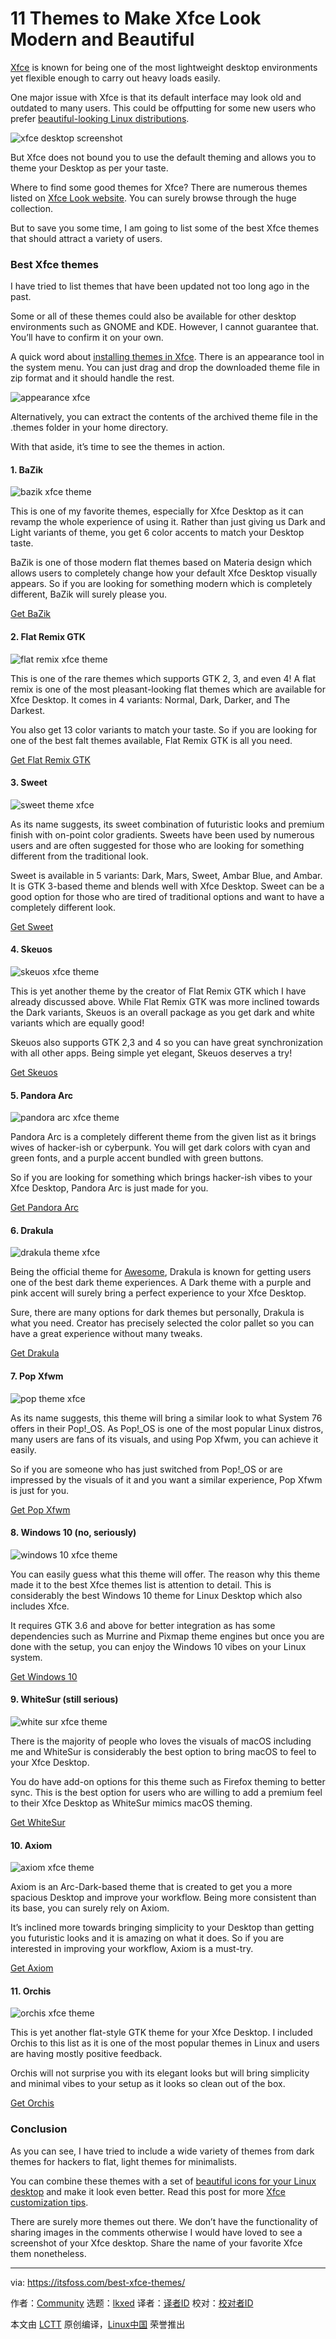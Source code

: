 [#]: subject: "11 Themes to Make Xfce Look Modern and Beautiful"
[#]: via: "https://itsfoss.com/best-xfce-themes/"
[#]: author: "Community https://itsfoss.com/author/itsfoss/"
[#]: collector: "lkxed"
[#]: translator: " "
[#]: reviewer: " "
[#]: publisher: " "
[#]: url: " "

11 Themes to Make Xfce Look Modern and Beautiful
======

[Xfce][1] is known for being one of the most lightweight desktop environments yet flexible enough to carry out heavy loads easily.

One major issue with Xfce is that its default interface may look old and outdated to many users. This could be offputting for some new users who prefer [beautiful-looking Linux distributions][2].

![xfce desktop screenshot][3]

But Xfce does not bound you to use the default theming and allows you to theme your Desktop as per your taste.

Where to find some good themes for Xfce? There are numerous themes listed on [Xfce Look website][4]. You can surely browse through the huge collection.

But to save you some time, I am going to list some of the best Xfce themes that should attract a variety of users.

### Best Xfce themes

I have tried to list themes that have been updated not too long ago in the past.

Some or all of these themes could also be available for other desktop environments such as GNOME and KDE. However, I cannot guarantee that. You’ll have to confirm it on your own.

A quick word about [installing themes in Xfce][5]. There is an appearance tool in the system menu. You can just drag and drop the downloaded theme file in zip format and it should handle the rest.

![appearance xfce][6]

Alternatively, you can extract the contents of the archived theme file in the .themes folder in your home directory.

With that aside, it’s time to see the themes in action.

#### 1. BaZik

![bazik xfce theme][7]

This is one of my favorite themes, especially for Xfce Desktop as it can revamp the whole experience of using it. Rather than just giving us Dark and Light variants of theme, you get 6 color accents to match your Desktop taste.

BaZik is one of those modern flat themes based on Materia design which allows users to completely change how your default Xfce Desktop visually appears. So if you are looking for something modern which is completely different, BaZik will surely please you.

[Get BaZik][8]

#### 2. Flat Remix GTK

![flat remix xfce theme][9]

This is one of the rare themes which supports GTK 2, 3, and even 4! A flat remix is one of the most pleasant-looking flat themes which are available for Xfce Desktop. It comes in 4 variants: Normal, Dark, Darker, and The Darkest.

You also get 13 color variants to match your taste. So if you are looking for one of the best falt themes available, Flat Remix GTK is all you need.

[Get Flat Remix GTK][10]

#### 3. Sweet

![sweet theme xfce][11]

As its name suggests, its sweet combination of futuristic looks and premium finish with on-point color gradients. Sweets have been used by numerous users and are often suggested for those who are looking for something different from the traditional look.

Sweet is available in 5 variants: Dark, Mars, Sweet, Ambar Blue, and Ambar. It is GTK 3-based theme and blends well with Xfce Desktop. Sweet can be a good option for those who are tired of traditional options and want to have a completely different look.

[Get Sweet][12]

#### 4. Skeuos

![skeuos xfce theme][13]

This is yet another theme by the creator of Flat Remix GTK which I have already discussed above. While Flat Remix GTK was more inclined towards the Dark variants, Skeuos is an overall package as you get dark and white variants which are equally good!

Skeuos also supports GTK 2,3 and 4 so you can have great synchronization with all other apps. Being simple yet elegant, Skeuos deserves a try!

[Get Skeuos][14]

#### 5. Pandora Arc

![pandora arc xfce theme][15]

Pandora Arc is a completely different theme from the given list as it brings wives of hacker-ish or cyberpunk. You will get dark colors with cyan and green fonts, and a purple accent bundled with green buttons.

So if you are looking for something which brings hacker-ish vibes to your Xfce Desktop, Pandora Arc is just made for you.

[Get Pandora Arc][16]

#### 6. Drakula

![drakula theme xfce][17]

Being the official theme for [Awesome][18], Drakula is known for getting users one of the best dark theme experiences. A Dark theme with a purple and pink accent will surely bring a perfect experience to your Xfce Desktop.

Sure, there are many options for dark themes but personally, Drakula is what you need. Creator has precisely selected the color pallet so you can have a great experience without many tweaks.

[Get Drakula][19]

#### 7. Pop Xfwm

![pop theme xfce][20]

As its name suggests, this theme will bring a similar look to what System 76 offers in their Pop!_OS. As Pop!_OS is one of the most popular Linux distros, many users are fans of its visuals, and using Pop Xfwm, you can achieve it easily.

So if you are someone who has just switched from Pop!_OS or are impressed by the visuals of it and you want a similar experience, Pop Xfwm is just for you.

[Get Pop Xfwm][21]

#### 8. Windows 10 (no, seriously)

![windows 10 xfce theme][22]

You can easily guess what this theme will offer. The reason why this theme made it to the best Xfce themes list is attention to detail. This is considerably the best Windows 10 theme for Linux Desktop which also includes Xfce.

It requires GTK 3.6 and above for better integration as has some dependencies such as Murrine and Pixmap theme engines but once you are done with the setup, you can enjoy the Windows 10 vibes on your Linux system.

[Get Windows 10][23]

#### 9. WhiteSur (still serious)

![white sur xfce theme][24]

There is the majority of people who loves the visuals of macOS including me and WhiteSur is considerably the best option to bring macOS to feel to your Xfce Desktop.

You do have add-on options for this theme such as Firefox theming to better sync. This is the best option for users who are willing to add a premium feel to their Xfce Desktop as WhiteSur mimics macOS theming.

[Get WhiteSur][25]

#### 10. Axiom

![axiom xfce theme][26]

Axiom is an Arc-Dark-based theme that is created to get you a more spacious Desktop and improve your workflow. Being more consistent than its base, you can surely rely on Axiom.

It’s inclined more towards bringing simplicity to your Desktop than getting you futuristic looks and it is amazing on what it does. So if you are interested in improving your workflow, Axiom is a must-try.

[Get Axiom][27]

#### 11. Orchis

![orchis xfce theme][28]

This is yet another flat-style GTK theme for your Xfce Desktop. I included Orchis to this list as it is one of the most popular themes in Linux and users are having mostly positive feedback.

Orchis will not surprise you with its elegant looks but will bring simplicity and minimal vibes to your setup as it looks so clean out of the box.

[Get Orchis][29]

### Conclusion

As you can see, I have tried to include a wide variety of themes from dark themes for hackers to flat, light themes for minimalists.

You can combine these themes with a set of [beautiful icons for your Linux desktop][30] and make it look even better. Read this post for more [Xfce customization tips][31].

There are surely more themes out there. We don’t have the functionality of sharing images in the comments otherwise I would have loved to see a screenshot of your Xfce desktop. Share the name of your favorite Xfce them nonetheless.

--------------------------------------------------------------------------------

via: https://itsfoss.com/best-xfce-themes/

作者：[Community][a]
选题：[lkxed][b]
译者：[译者ID](https://github.com/译者ID)
校对：[校对者ID](https://github.com/校对者ID)

本文由 [LCTT](https://github.com/LCTT/TranslateProject) 原创编译，[Linux中国](https://linux.cn/) 荣誉推出

[a]: https://itsfoss.com/author/itsfoss/
[b]: https://github.com/lkxed
[1]: https://www.xfce.org/
[2]: https://itsfoss.com/beautiful-linux-distributions/
[3]: https://itsfoss.com/wp-content/uploads/2022/05/xfce-desktop-screenshot-800x431.webp
[4]: https://www.xfce-look.org/browse/
[5]: https://itsfoss.com/install-themes-xfce-xubuntu/
[6]: https://itsfoss.com/wp-content/uploads/2021/10/appearance-xfce.png
[7]: https://itsfoss.com/wp-content/uploads/2022/05/BaZik-xfce-theme-800x450.jpg
[8]: https://www.xfce-look.org/p/1304241/
[9]: https://itsfoss.com/wp-content/uploads/2022/05/flat-remix-xfce-theme-800x413.webp
[10]: https://www.xfce-look.org/p/1214931/
[11]: https://itsfoss.com/wp-content/uploads/2022/05/sweet-theme-xfce-800x450.webp
[12]: https://www.xfce-look.org/p/1253385
[13]: https://itsfoss.com/wp-content/uploads/2022/05/Skeuos-xfce-theme-800x481.jpg
[14]: https://www.xfce-look.org/p/1441725
[15]: https://itsfoss.com/wp-content/uploads/2022/05/pandora-arc-xfce-theme-800x447.png
[16]: https://www.xfce-look.org/p/1352568/
[17]: https://itsfoss.com/wp-content/uploads/2022/05/drakula-theme-xfce-800x450.png
[18]: https://awesomewm.org/
[19]: https://www.xfce-look.org/p/1687249
[20]: https://itsfoss.com/wp-content/uploads/2022/05/pop-theme-xfce-800x500.png
[21]: https://www.xfce-look.org/p/1299758/
[22]: https://itsfoss.com/wp-content/uploads/2022/05/windows-10-xfce-theme-800x449.jpg
[23]: https://github.com/B00merang-Project/Windows-10#windows-10-theme-for-linux
[24]: https://itsfoss.com/wp-content/uploads/2022/05/white-sur-xfce-theme-800x450.webp
[25]: https://www.xfce-look.org/p/1403328/
[26]: https://itsfoss.com/wp-content/uploads/2022/05/axiom-xfce-theme-800x500.jpg
[27]: https://www.xfce-look.org/p/1154707
[28]: https://itsfoss.com/wp-content/uploads/2022/05/orchis-xfce-theme-800x450.webp
[29]: https://www.xfce-look.org/p/1357889/
[30]: https://itsfoss.com/best-icon-themes-ubuntu-16-04/
[31]: https://itsfoss.com/customize-xfce/
